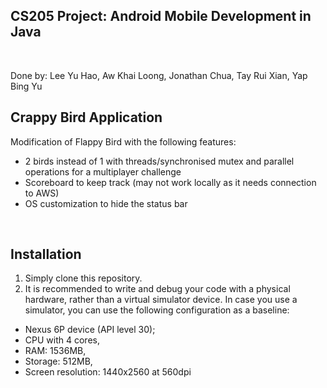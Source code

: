## CS205 Project: Android Mobile Development in Java

<br/>

Done by: Lee Yu Hao, Aw Khai Loong, Jonathan Chua, Tay Rui Xian, Yap Bing Yu

## Crappy Bird Application

Modification of Flappy Bird with the following features:

- 2 birds instead of 1 with threads/synchronised mutex and parallel operations for a multiplayer challenge
- Scoreboard to keep track (may not work locally as it needs connection to AWS)
- OS customization to hide the status bar

<br/>

## Installation

1) Simply clone this repository. 
2) It is recommended to write and debug your code with a physical hardware, rather than a
virtual simulator device. In case you use a simulator, you can use the following configuration
as a baseline:
- Nexus 6P device (API level 30);
- CPU with 4 cores,
- RAM: 1536MB,
- Storage: 512MB,
- Screen resolution: 1440x2560 at 560dpi